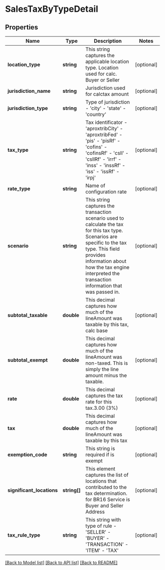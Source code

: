# SalesTaxByTypeDetail

## Properties
Name | Type | Description | Notes
------------ | ------------- | ------------- | -------------
**location_type** | **string** | This string captures the applicable location type. Location used for calc. Buyer or Seller | [optional] 
**jurisdiction_name** | **string** | Jurisdiction used for calctax amount | [optional] 
**jurisdiction_type** | **string** | Type of jurisdiction - &#39;city&#39; - &#39;state&#39; - &#39;country&#39; | [optional] 
**tax_type** | **string** | Tax identificator - &#39;aproxtribCity&#39; - &#39;aproxtribFed&#39; - &#39;pis&#39; - &#39;pisRf&#39; - &#39;cofins&#39; - &#39;cofinsRf&#39; - &#39;csll&#39; - &#39;csllRf&#39; - &#39;irrf&#39; - &#39;inss&#39; - &#39;inssRf&#39; - &#39;iss&#39; - &#39;issRf&#39; - &#39;irpj&#39; | [optional] 
**rate_type** | **string** | Name of configuration rate | [optional] 
**scenario** | **string** | This string captures the transaction scenario used to calculate the tax for this tax type. Scenarios are specific to the tax type. This field provides information about how the tax engine interpreted the transaction information that was passed in. | [optional] 
**subtotal_taxable** | **double** | This decimal captures how much of the lineAmount was taxable by this tax, calc base | [optional] 
**subtotal_exempt** | **double** | This decimal captures how much of the lineAmount was non-taxed. This is simply the line amount minus the taxable. | [optional] 
**rate** | **double** | This decimal captures the tax rate for this tax.3.00 (3%) | [optional] 
**tax** | **double** | This decimal captures how much of the lineAmount was taxable by this tax | [optional] 
**exemption_code** | **string** | This string is required if is exempt | [optional] 
**significant_locations** | **string[]** | This element captures the list of locations that contributed to the tax determination. for BR16 Service is Buyer and Seller Address | [optional] 
**tax_rule_type** | **string** | This string with type of rule - &#39;SELLER&#39; - &#39;BUYER&#39; - &#39;TRANSACTION&#39; - &#39;ITEM&#39; - &#39;TAX&#39; | [optional] 

[[Back to Model list]](../README.md#documentation-for-models) [[Back to API list]](../README.md#documentation-for-api-endpoints) [[Back to README]](../README.md)



